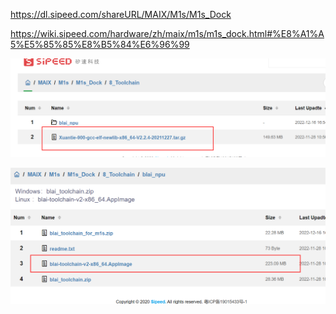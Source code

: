 https://dl.sipeed.com/shareURL/MAIX/M1s/M1s_Dock

https://wiki.sipeed.com/hardware/zh/maix/m1s/m1s_dock.html#%E8%A1%A5%E5%85%85%E8%B5%84%E6%96%99

![image-20221231055518564](README.assets/image-20221231055518564.png)

![image-20221231055504989](README.assets/image-20221231055504989.png)